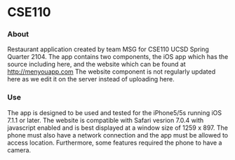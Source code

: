 CSE110
======

### About
Restaurant application created by team MSG for CSE110 UCSD Spring Quarter 2104.  The app contains two components,
the iOS app which has the source including here, and the website which can be found at http://menyouapp.com
The website component is not regularly updated here as we edit it on the server instead of uploading here.

### Use
The app is designed to be used and tested for the iPhone5/5s running iOS 7.1.1 or later.  The website is compatible
with Safari vesrion 7.0.4 with javascript enabled and is best displayed at a window size of 1259 x 897.
The phone must also have a network connection and the app must be allowed to access location.  Furthermore, some
features required the phone to have a camera.
